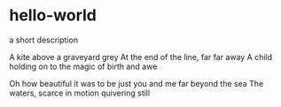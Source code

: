 # hello-world
a short description

A kite above a graveyard grey
At the end of the line, far far away
A child holding on to the magic of birth and awe

Oh how beautiful it was to be
just you and me far beyond the sea
The waters, scarce in motion quivering still
